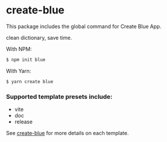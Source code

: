 # create-blue
This package includes the global command for Create Blue App.

clean dictionary, save time.

With NPM:

```bash
$ npm init blue
```

With Yarn:

```bash
$ yarn create blue
```

### Supported template presets include:

* vite
* doc
* release

See [create-blue](https://github.com/fuchunhui/create-blue) for more details on each template.

